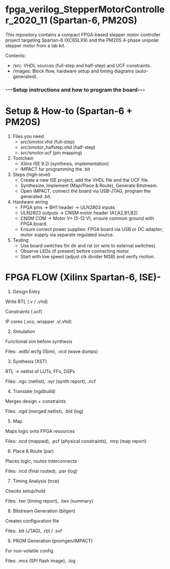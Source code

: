 # fpga_verilog_StepperMotorController_2020_11 (Spartan-6, PM20S)
This repository contains a compact FPGA-based stepper motor controller project targeting Spartan-6 (XC6SLX9) and the PM20S 4-phase unipolar stepper motor from a lab kit.

Contents:
- /src: VHDL sources (full-step and half-step) and UCF constraints.
- /images: Block flow, hardware setup and timing diagrams (auto-generated).
  
### ---Setup instructions and how to program the board--- ###
# Setup & How-to (Spartan-6 + PM20S)

1. Files you need
   - src/smotor.vhd (full-step)
   - src/smotor_halfstep.vhd (half-step)
   - src/smotor.ucf (pin mapping)
2. Toolchain
   - Xilinx ISE 9.2i (synthesis, implementation)
   - iMPACT for programming the .bit
3. Steps (high-level)
   - Create a new ISE project, add the VHDL file and the UCF file.
   - Synthesize, Implement (Map/Place & Route), Generate Bitstream.
   - Open iMPACT, connect the board via USB-JTAG, program the generated .bit.
4. Hardware wiring
   - FPGA pins -> BH1 header -> ULN2803 inputs
   - ULN2803 outputs -> CNSM motor header (A1,A2,B1,B2)
   - CNSM COM -> Motor V+ (5-12 V), ensure common ground with FPGA board.
   - Ensure correct power supplies: FPGA board via USB or DC adapter; motor supply via separate regulated source.
5. Testing
   - Use board switches for dir and rst (or wire to external switches).
   - Observe LEDs (if present) before connecting motor.
   - Start with low speed (adjust clk divider MSB) and verify motion.
     
# FPGA FLOW (Xilinx Spartan-6, ISE)- #
1. Design Entry

Write RTL (.v / .vhd)

Constraints (.ucf)

IP cores (.xco, wrapper .v/.vhd)

2. Simulation

Functional sim before synthesis

Files: .wdb/.wcfg (ISim), .vcd (wave dumps)

3. Synthesis (XST)

RTL → netlist of LUTs, FFs, DSPs

Files: .ngc (netlist), .syr (synth report), .ncf

4. Translate (ngdbuild)

Merges design + constraints

Files: .ngd (merged netlist), .bld (log)

5. Map

Maps logic onto FPGA resources

Files: .ncd (mapped), .pcf (physical constraints), .mrp (map report)

6. Place & Route (par)

Places logic, routes interconnects

Files: .ncd (final routed), .par (log)

7. Timing Analysis (trce)

Checks setup/hold

Files: .twr (timing report), .twx (summary)

8. Bitstream Generation (bitgen)

Creates configuration file

Files: .bit (JTAG), .rbt / .svf

9. PROM Generation (promgen/iMPACT)

For non-volatile config

Files: .mcs (SPI flash image), .log
